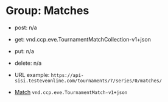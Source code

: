# Group: Matches

* post: n/a  
* get: vnd.ccp.eve.TournamentMatchCollection-v1+json  
* put: n/a  
* delete: n/a  

* URL example: `https://api-sisi.testeveonline.com/tournaments/7/series/0/matches/` 


* [Match](0/TournamentMatch.md) `vnd.ccp.eve.TournamentMatch-v1+json`

